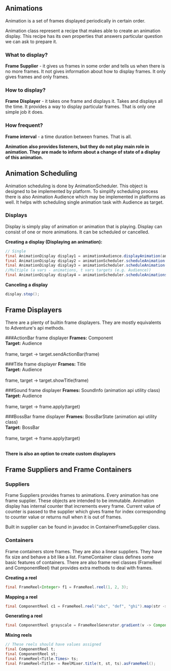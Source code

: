 ## Animations
Animation is a set of frames displayed periodically in certain order.

Animation class represent a recipe that makes able to create an animation display.
This recipe has its own properties that answers particular question we can ask to
prepare it.

### What to display?
**Frame Supplier** - it gives us frames in some order and tells us when there is no more
frames. It not gives information about how to display frames. It only gives frames and
only frames.

### How to display?
**Frame Displayer** - it takes one frame and displays it. Takes and displays all the time.
It provides a way to display particular frames. That is only one simple job it does.

### How frequent?
**Frame interval** - a time duration between frames. That is all.

**Animation also provides listeners, but they do not play main role in animation. They are
made to inform about a change of state of a display of this animation.**

## Animation Scheduling

Animation scheduling is done by AnimationScheduler. This object is designed to be
implemented by platform. To simplify scheduling process there is also Animation Audience
which may be implemented in platforms as well. It helps with scheduling single animation
task with Audience as target.

### Displays
Display is simply play of animation or animation that is playing. Display can consist of
one or more animations. It can be scheduled or cancelled.

**Creating a display (Displaying an animation):**
```java
// Single
final AnimationDisplay display1 = animationAudience.displayAnimation(animation);
final AnimationDisplay display2 = animationScheduler.scheduleAnimation(animation, audience);
final AnimationDisplay display3 = animationScheduler.scheduleAnimation(animation, target);
//Multiple (a vars - animations, t vars targets (e.g. Audience))
final AnimationDisplay display4 = animationScheduler.scheduleAnimations(a1.displayRequest(t1), a2.displayRequest(t2));
```
**Canceling a display**
```java
display.stop();
```

## Frame Displayers
There are a plenty of builtin frame displayers. They are mostly equivalents to Adventure's
api methods.

###ActionBar frame displayer
**Frames:** Component<br>
**Target:** Audience<br>
<br>
frame, target -> target.sendActionBar(frame)

###Title frame displayer
**Frames:** Title<br>
**Target:** Audience<br>
<br>
frame, target -> target.showTitle(frame)

###Sound frame displayer
**Frames:** SoundInfo (animation api utility class)<br>
**Target:** Audience<br>
<br>
frame, target -> frame.apply(target)

###BossBar frame displayer
**Frames:** BossBarState (animation api utility class)<br>
**Target:** BossBar<br>
<br>
frame, target -> frame.apply(target)<br><br>


**There is also an option to create custom displayers**

## Frame Suppliers and Frame Containers
### Suppliers
Frame Suppliers provides frames to animations. Every animation has one frame supplier.
These objects are intended to be immutable. Animation display has internal counter that
increments every frame. Current value of counter is passed to the supplier which gives
frame for index corresponding to counter value or returns null when it is out of frames.

Built in supplier can be found in javadoc in ContainerFrameSupplier class.

### Containers
Frame containers store frames. They are also a linear suppliers. They have fix size
and behave a bit like a list. FrameContainer class defines some basic features of containers.
There are also frame reel classes (FrameReel and ComponentReel) that provides extra
methods to deal with frames.

**Creating a reel**
```java
final FrameReel<Integer> f1 = FrameReel.reel(1, 2, 3);
```
**Mapping a reel**
```java
final ComponentReel c1 = FrameReel.reel("abc", "def", "ghi").map(str -> Component.text(str), FrameReel.componentReelFactory());
```
**Generating a reel**
```java
final ComponentReel grayscale = FrameReelGenerator.gradient(v -> Component.text("GRAYSCALE!!!").color(TextColor.color(HSVLike.of(0f, 0f, v)))).createReel(frameNum);
```
**Mixing reels**
```java
// These reels should have values assigned
final ComponentReel t;
final ComponentReel st;
final FrameReel<Title.Times> ts;
final FrameReel<Title> = ReelMixer.title(t, st, ts).asFrameReel();
```
